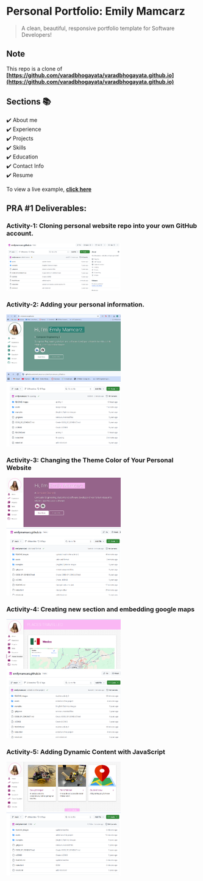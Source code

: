 # Personal Portfolio: Emily Mamcarz
> A clean, beautiful, responsive portfolio template for Software Developers!

## Note
This repo is a clone of **[https://github.com/varadbhogayata/varadbhogayata.github.io](https://github.com/varadbhogayata/varadbhogayata.github.io)**


## Sections 📚
✔️ About me\
✔️ Experience\
✔️ Projects \
✔️ Skills \
✔️ Education\
✔️ Contact Info\
✔️ Resume

To view a live example, **[click here](https://emilymamcarz.github.io/)**

## PRA #1 Deliverables:

### Activity-1: Cloning personal website repo into your own GitHub account.

<img src="README_images/ECE444-PRA1-Activity-1.png" alt="Activity #1 Screenshot" width="300"/>

### Activity-2: Adding your personal information.

<img src="README_images/ECE444-PRA1-Activity-2.1.png" alt="Activity #2.1 Screenshot" width="300"/>

<img src="README_images/ECE444-PRA1-Activity2.2.png" alt="Activity #2.1 Screenshot" width="300"/>

### Activity-3: Changing the Theme Color of Your Personal Website

<img src="README_images/ECE444-PRA1-Activity-3.1.png" alt="Activity #3.1 Screenshot" width="300"/>

<img src="README_images/ECE444-PRA1-Activity-3.2.png" alt="Activity #3.2 Screenshot" width="300"/>

### Activity-4: Creating new section and embedding google maps

<img src="README_images/ECE444-PRA1-Activity-4.1.png" alt="Activity #4.1 Screenshot" width="300"/>

<img src="README_images/ECE444-PRA1-Activity-4.2.png" alt="Activity #4.2 Screenshot" width="300"/>

### Activity-5: Adding Dynamic Content with JavaScript

<img src="README_images/ECE444-PRA1-Activity-5-more-projects.png" alt="Activity #5.1 Screenshot" width="300"/>

<img src="README_images/ECE444-PRA1-Activity-5.2.png" alt="Activity #5.2 Screenshot" width="300"/>
